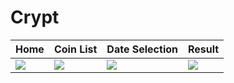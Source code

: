 # Crypt

|Home|Coin List|Date Selection|Result|
|----|---|---|---|
|<img src="https://firebasestorage.googleapis.com/v0/b/instafire-8f7b1.appspot.com/o/iPhone5.png?alt=media&token=bf30db41-f0a4-4f9e-b2cc-134f869c22ce">|<img src="https://firebasestorage.googleapis.com/v0/b/instafire-8f7b1.appspot.com/o/coins.png?alt=media&token=51db9ceb-38c3-41e0-a753-a2c951e51b3f">|<img src="https://firebasestorage.googleapis.com/v0/b/instafire-8f7b1.appspot.com/o/date.png?alt=media&token=d09e3023-06e7-47cd-b3a7-fcd17c2a5d6e">|<img src="https://firebasestorage.googleapis.com/v0/b/instafire-8f7b1.appspot.com/o/result.png?alt=media&token=c21b73b6-df86-43a7-a42b-d5aa152e7eeb">|

